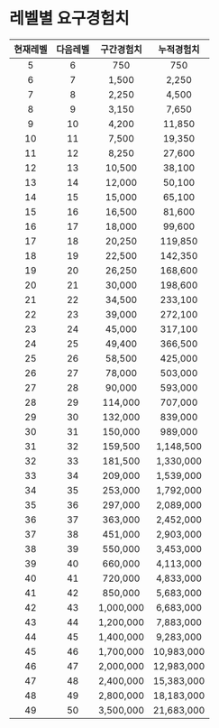 # 레벨별 요구경험치

현재레벨|다음레벨|구간경험치|누적경험치
|:---:|:---:|:---:|:---:|
5|	6|	750|	750
6|	7|	1,500|	2,250
7|	8|	2,250|	4,500
8|	9|	3,150|	7,650
9|	10|	4,200|	11,850
10|	11|	7,500|	19,350
11|	12|	8,250|	27,600
12|	13|	10,500|	38,100
13|	14|	12,000|	50,100
14|	15|	15,000|	65,100
15|	16|	16,500|	81,600
16|	17|	18,000|	99,600
17|	18|	20,250|	119,850
18|	19|	22,500|	142,350
19|	20|	26,250|	168,600
20|	21|	30,000|	198,600
21|	22|	34,500|	233,100
22|	23|	39,000|	272,100
23|	24|	45,000|	317,100
24|	25|	49,400|	366,500
25|	26|	58,500|	425,000
26|	27|	78,000|	503,000
27|	28|	90,000|	593,000
28|	29|	114,000|	707,000
29|	30|	132,000|	839,000
30|	31|	150,000|	989,000
31|	32|	159,500|	1,148,500
32|	33|	181,500|	1,330,000
33|	34|	209,000|	1,539,000
34|	35|	253,000|	1,792,000
35|	36|	297,000|	2,089,000
36|	37|	363,000|	2,452,000
37|	38|	451,000|	2,903,000
38|	39|	550,000|	3,453,000
39|	40|	660,000|	4,113,000
40|	41|	720,000|	4,833,000
41|	42|	850,000|	5,683,000
42|	43|	1,000,000|	6,683,000
43|	44|	1,200,000|	7,883,000
44|	45|	1,400,000|	9,283,000
45|	46|	1,700,000|	10,983,000
46|	47|	2,000,000|	12,983,000
47|	48|	2,400,000|	15,383,000
48|	49|	2,800,000|	18,183,000
49|	50|	3,500,000|	21,683,000

